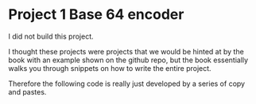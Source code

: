 # Project 1 Base 64 encoder

I did not build this project.

I thought these projects were projects that we would be hinted at by the book with an example shown on the github repo, but the book essentially walks you through snippets on how to write the entire project.

Therefore the following code is really just developed by a series of copy and pastes.
